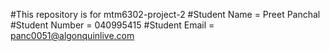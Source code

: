 #This repository is for mtm6302-project-2 
#Student Name = Preet Panchal 
#Student Number = 040995415 
#Student Email = panc0051@algonquinlive.com
